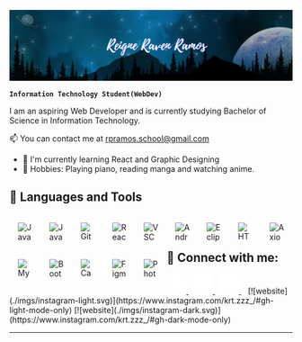 <!--# 🌌 Reigne Raven Ramos-->
<p align = "center" ><img align="center" src="https://github.com/ReigneRaven/ReigneRaven/blob/main/img/raven-readme-header.png" /></p>

**`Information Technology Student(WebDev)`**
 
I am an aspiring Web Developer and is currently studying Bachelor of Science in Information Technology.

📫  You can contact me at [rpramos.school@gmail.com](mailto:rpramos.school@gmail.com)
*   🌱  I'm currently learning React and Graphic Designing
*   🎯  Hobbies: Playing piano, reading manga and watching anime.
 
<h2>🧰 Languages and Tools</h2>
<img align="left" alt="Java" height="35" width="26px" style="padding:15px;" src="https://cdn.jsdelivr.net/gh/devicons/devicon@latest/icons/java/java-original.svg" />
<img align="left" alt="JavaScript" height="35" width="26px" style="padding:15px;" src="https://cdn.jsdelivr.net/gh/devicons/devicon@latest/icons/javascript/javascript-original.svg" />
<img align="left" alt="Git" height="35" width="26px" style="padding:15px;" src="https://cdn.jsdelivr.net/gh/devicons/devicon/icons/git/git-original.svg" />
<img align="left" alt="React" height="35" width="26px" style="padding:15px;" src="https://cdn.jsdelivr.net/gh/devicons/devicon/icons/react/react-original.svg" />
<img align="left" alt="VSCode" height="35" width="26px" style="padding:15px;" src="https://cdn.jsdelivr.net/gh/devicons/devicon/icons/vscode/vscode-original.svg" />
<img align="left" alt="AndroidStudio" height="35" width="26px" style="padding:15px;" src="https://cdn.jsdelivr.net/gh/devicons/devicon/icons/androidstudio/androidstudio-original.svg" />
<img align="left" alt="Eclipse" height="35" width="26px" style="padding:15px;" src="https://cdn.jsdelivr.net/gh/devicons/devicon@latest/icons/eclipse/eclipse-original.svg" />
<img align="left" alt="HTML" height="35" width="26px" style="padding:15px;" src="https://cdn.jsdelivr.net/gh/devicons/devicon@latest/icons/html5/html5-original.svg" />
<img align="left" alt="Axios" height="35" width="26px" style="padding:15px;" src="https://cdn.jsdelivr.net/gh/devicons/devicon@latest/icons/axios/axios-plain.svg" />
<img align="left" alt="MySQL" height="35" width="26px" style="padding:15px;" src="https://cdn.jsdelivr.net/gh/devicons/devicon@latest/icons/mysql/mysql-original.svg" />
<img align="left" alt="Bootstrap" height="35" width="26px" style="padding:15px;" src="https://cdn.jsdelivr.net/gh/devicons/devicon@latest/icons/bootstrap/bootstrap-original.svg" />
<img align="left" alt="Canva" height="35" width="26px" style="padding:15px;" src="https://cdn.jsdelivr.net/gh/devicons/devicon@latest/icons/canva/canva-original.svg" />
<img align="left" alt="Figma" height="35" width="26px" style="padding:15px;" src="https://cdn.jsdelivr.net/gh/devicons/devicon@latest/icons/figma/figma-original.svg" />
<img align="left" alt="Photoshop" height="35" width="26px" style="padding:15px;" src="https://cdn.jsdelivr.net/gh/devicons/devicon@latest/icons/photoshop/photoshop-original.svg" />
          
<br />
<br />

<h2>🌴 Connect with me:</h2>

<a href="https://www.facebook.com/reigneraven.ramos/">
  <picture>
    <source media="(prefers-color-scheme: dark)" srcset="https://github.com/ReigneRaven/ReigneRaven/blob/main/img/facebook-light.svg">
    <source media="(prefers-color-scheme: light)" srcset="https://github.com/ReigneRaven/ReigneRaven/blob/main/img/facebook-dark.svg">
    <img alt="Facebook logo" src="https://github.com/ReigneRaven/ReigneRaven/blob/main/img/facebook-dark.svg" height="35">
  </picture>
</a>
&nbsp;
<a href="https://github.com/ReigneRaven">
  <picture>
    <source media="(prefers-color-scheme: dark)" srcset="https://github.com/ReigneRaven/ReigneRaven/blob/main/img/github-light.svg">
    <source media="(prefers-color-scheme: light)" srcset="https://github.com/ReigneRaven/ReigneRaven/blob/main/img/github-dark.svg">
    <img alt="Github logo" src="https://github.com/ReigneRaven/ReigneRaven/blob/main/img/github-dark.svg" height="35">
  </picture>
</a>
&nbsp;
<a href="https://github.com/ReigneRaven">
  <picture>
    <source media="(prefers-color-scheme: dark)" srcset="https://github.com/ReigneRaven/ReigneRaven/blob/main/img/linkedin-light.svg">
    <source media="(prefers-color-scheme: light)" srcset="https://github.com/ReigneRaven/ReigneRaven/blob/main/img/linkedin-dark.svg">
    <img alt="Github logo" src="https://github.com/ReigneRaven/ReigneRaven/blob/main/img/linkedin-dark.svg" height="35">
  </picture>
</a>
&nbsp;&nbsp;
[![website](./imgs/instagram-light.svg)](https://www.instagram.com/krt.zzz_/#gh-light-mode-only)
[![website](./imgs/instagram-dark.svg)](https://www.instagram.com/krt.zzz_/#gh-dark-mode-only)

------------------------------
<!--<a href="https://discord.com/users/866124582673842186"><img align="left" src="https://lanyard.cnrad.dev/api/866124582673842186?borderRadius=8px&hideDiscrim=true"/></a> -->

<!-- <img alt="doggo" width="auto" src="https://mir-s3-cdn-cf.behance.net/project_modules/1400/74731f76965389.5c7945b0cfcc3.gif"> -->
